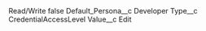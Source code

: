<?xml version="1.0" encoding="UTF-8"?>
<CustomMetadata xmlns="http://soap.sforce.com/2006/04/metadata" xmlns:xsi="http://www.w3.org/2001/XMLSchema-instance" xmlns:xsd="http://www.w3.org/2001/XMLSchema">
    <label>Read/Write</label>
    <protected>false</protected>
    <values>
        <field>Default_Persona__c</field>
        <value xsi:type="xsd:string">Developer</value>
    </values>
    <values>
        <field>Type__c</field>
        <value xsi:type="xsd:string">CredentialAccessLevel</value>
    </values>
    <values>
        <field>Value__c</field>
        <value xsi:type="xsd:string">Edit</value>
    </values>
</CustomMetadata>
